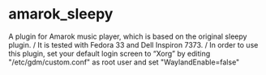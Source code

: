 # amarok_sleepy
A plugin for Amarok music player, which is based on the original sleepy plugin. /
It is tested with Fedora 33 and Dell Inspiron 7373. /
In order to use this plugin, set your default login screen to “Xorg” by editing "/etc/gdm/custom.conf" as root user and set "WaylandEnable=false"
